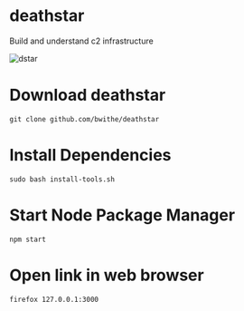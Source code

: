 # deathstar
Build and understand c2 infrastructure

![dstar](https://github.com/BwithE/deathstar/assets/144924113/43bdc40d-b4d1-49ad-809a-173be015ebaf)

# Download deathstar

```git clone github.com/bwithe/deathstar```

# Install Dependencies

```sudo bash install-tools.sh```

# Start Node Package Manager

```npm start```

# Open link in web browser

```firefox 127.0.0.1:3000```
